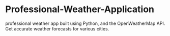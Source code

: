 # Professional-Weather-Application
professional weather app built using Python, and the OpenWeatherMap API. Get accurate weather forecasts for various cities.
